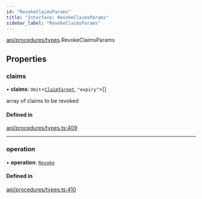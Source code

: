 ```yaml
---
id: "RevokeClaimsParams"
title: "Interface: RevokeClaimsParams"
sidebar_label: "RevokeClaimsParams"
---
```


[api/procedures/types](../../../../../modules/API/Procedures/Types/Types.md).RevokeClaimsParams

## Properties

### claims

• **claims**: `Omit`<[`ClaimTarget`](../../../../Types/ClaimTarget/ClaimTarget.md), ``"expiry"``\>[]

array of claims to be revoked

#### Defined in

[api/procedures/types.ts:409](https://github.com/PolymeshAssociation/polymesh-sdk/blob/b6f9fb883/src/api/procedures/types.ts#L409)

___

### operation

• **operation**: [`Revoke`](../../../../../enums/API/Procedures/Types/ClaimOperation/ClaimOperation.md#revoke)

#### Defined in

[api/procedures/types.ts:410](https://github.com/PolymeshAssociation/polymesh-sdk/blob/b6f9fb883/src/api/procedures/types.ts#L410)
